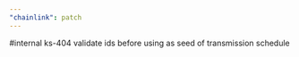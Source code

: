 ```yaml
---
"chainlink": patch
---
```


#internal ks-404 validate ids before using as seed of transmission schedule
